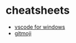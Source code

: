 # cheatsheets

- [vscode for windows](https://code.visualstudio.com/shortcuts/keyboard-shortcuts-windows.pdf)
- [gitmoji](http://gitmoji.com/static/download/gitmoji-triangle-a4.pdf)
